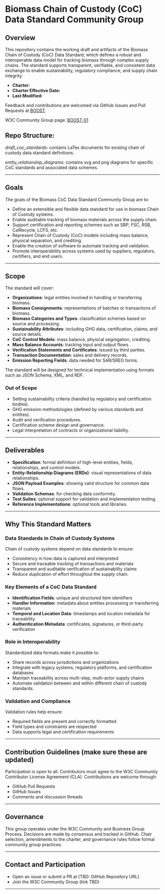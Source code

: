 # Biomass Chain of Custody (CoC) Data Standard Community Group

## Overview
This repository contains the working draft and artifacts of the Biomass Chain of Custody (CoC) Data Standard, which defines a robust and interoperable data model for tracking biomass through complex supply chains. The standard supports transparent, verifiable, and consistent data exchange to enable sustainability, regulatory compliance, and supply chain integrity.

- **Charter:** 
- **Charter Effective Date:** 
- **Last Modified:** 

Feedback and contributions are welcomed via GitHub Issues and Pull Requests at [BOOST](https://github.com/carbondirect/BOOST).

W3C Community Group page: [BOOST-01](https://www.w3.org/community/boost-01/)


## Repo Structure:

*draft_coc_standards*: contains LaTex documents for existing chain of custody data standard definitions.

*entity_relationship_diagrams*: contains svg and png diagrams for specific CoC standards and associated data schemes. 



---

## Goals
The goals of the Biomass CoC Data Standard Community Group are to:
- Define an extensible and flexible data standard for use in biomass Chain of Custody systems. 
- Enable auditable tracking of biomass materials across the supply chain.
- Support certification and reporting schemes such as SBP, FSC, RSB, CalRecycle, LCFS, etc.
- Represent Chain of Custody (CoC) models including mass balance, physical separation, and crediting.
- Enable the creation of software to automate tracking and validation. 
- Promote interoperability across systems used by suppliers, regulators, certifiers, and end users.

---

## Scope
The standard will cover:
- **Organizations**: legal entities involved in handling or transferring biomass.
- **Biomass Consignments**: representations of batches or transactions of biomass.
- **Biomass Categories and Types**: classification schemes based on source and processing.
- **Sustainability Attributes**: including GHG data, certification, claims, and source details.
- **CoC Control Models**: mass balance, physical segregation, crediting.
- **Mass Balance Accounts**: tracking input and output flows.
- **Verification Statements and Certificates**: issued by third parties.
- **Transaction Documentation**: sales and delivery records.
- **Emission Reporting Fields**: data needed for SAR/SREG forms.

The standard will be designed for technical implementation using formats such as JSON Schema, XML, and RDF.

### Out of Scope
- Setting sustainability criteria (handled by regulatory and certification bodies).
- GHG emission methodologies (defined by various standards and entities).
- Audit and verification procedures.
- Certification scheme design and governance.
- Legal interpretation of contracts or organizational liability.

---

## Deliverables
- **Specification**: formal definition of high-level entities, fields, relationships, and control models.
- **Entity-Relationship Diagrams (ERDs)**: visual representations of data relationships.
- **JSON Payload Examples**: showing valid structure for common data flows.
- **Validation Schemas**: for checking data conformity.
- **Test Suites**: optional support for validation and implementation testing.
- **Reference Implementations**: optional tools and libraries.

---

## Why This Standard Matters

### Data Standards in Chain of Custody Systems
Chain of custody systems depend on data standards to ensure:
- Consistency in how data is captured and interpreted
- Secure and traceable tracking of transactions and materials
- Transparent and auditable verification of sustainability claims
- Reduce duplication of effort throughout the supply chain. 

### Key Elements of a CoC Data Standard
- **Identification Fields**: unique and structured item identifiers
- **Handler Information**: metadata about entities processing or transferring materials
- **Temporal and Location Data**: timestamps and location metadata for traceability
- **Authentication Metadata**: certificates, signatures, or third-party verification

### Role in Interoperability
Standardized data formats make it possible to:
- Share records across jurisdictions and organizations
- Integrate with legacy systems, regulatory platforms, and certification databases
- Maintain traceability across multi-step, multi-actor supply chains
- Automate validation between and within different chain of custody standards.

### Validation and Compliance
Validation rules help ensure:
- Required fields are present and correctly formatted
- Field types and constraints are respected
- Data supports legal and certification requirements

---

## Contribution Guidelines (make sure these are updated)
Participation is open to all. Contributors must agree to the W3C Community Contributor License Agreement (CLA). Contributions are welcome through:
- GitHub Pull Requests
- GitHub Issues
- Comments and discussion threads

---

## Governance
This group operates under the W3C Community and Business Group Process. Decisions are made by consensus and tracked in GitHub. Chair selection, amendments to the charter, and governance rules follow formal community group practices.

---

## Contact and Participation
- Open an issue or submit a PR at [TBD: GitHub Repository URL]
- Join the W3C Community Group (link TBD)

---
